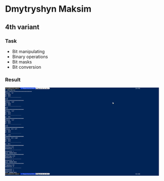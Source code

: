 # Dmytryshyn Maksim


## 4th variant


### Task


* Bit manipulating
* Binary operations
* Bit masks
* Bit conversion


### Result


![res](../../docs/images/l06/res.png)
